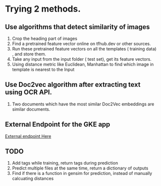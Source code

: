 # Trying 2 methods.
## Use algorithms that detect similarity of images
1. Crop the heading part of images 
2. Find a pretrained feature vector online on tfhub.dev or other sources.
3. Run these pretrained feature vectors on all the templates ( training data) , and store them.
4. Take any input from the input folder ( test set), get its feature vectors.
5. Using distance metric like Euclidean, Manhattan to find which image in template is nearest to the Input

## Use Doc2vec algorithm after extracting text using OCR API.
1. Two documents which have the most similar Doc2Vec embeddings are similar documents.
## External Endpoint for the GKE app
[External endpoint Here](http://34.71.123.222/)
## TODO

1. Add tags while training, return tags during prediction
2. Predict multiple files at the same time, return a dictionary of outputs
3. Find if there is a function in gensim for prediction, instead of manually calcuating distances
